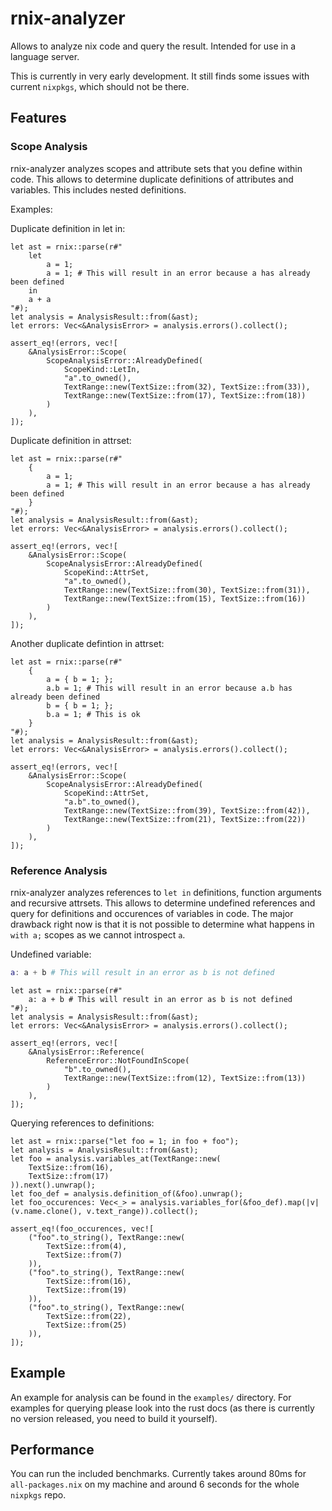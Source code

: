 # rnix-analyzer

Allows to analyze nix code and query the result. Intended for use in a language server.

This is currently in very early development. It still finds some issues with current `nixpkgs`, which should not be there.

## Features

### Scope Analysis

rnix-analyzer analyzes scopes and attribute sets that you define within code. This allows to determine duplicate
definitions of attributes and variables. This includes nested definitions.

Examples:

Duplicate definition in let in:

```rust,skt-rnix-analyzer
let ast = rnix::parse(r#"
    let
        a = 1;
        a = 1; # This will result in an error because a has already been defined
    in
    a + a
"#);
let analysis = AnalysisResult::from(&ast);
let errors: Vec<&AnalysisError> = analysis.errors().collect();

assert_eq!(errors, vec![
    &AnalysisError::Scope(
        ScopeAnalysisError::AlreadyDefined(
            ScopeKind::LetIn,
            "a".to_owned(),
            TextRange::new(TextSize::from(32), TextSize::from(33)),
            TextRange::new(TextSize::from(17), TextSize::from(18))
        )
    ),
]);
```

Duplicate definition in attrset:

```rust,skt-rnix-analyzer
let ast = rnix::parse(r#"
    {
        a = 1;
        a = 1; # This will result in an error because a has already been defined
    }
"#);
let analysis = AnalysisResult::from(&ast);
let errors: Vec<&AnalysisError> = analysis.errors().collect();

assert_eq!(errors, vec![
    &AnalysisError::Scope(
        ScopeAnalysisError::AlreadyDefined(
            ScopeKind::AttrSet,
            "a".to_owned(),
            TextRange::new(TextSize::from(30), TextSize::from(31)),
            TextRange::new(TextSize::from(15), TextSize::from(16))
        )
    ),
]);
```

Another duplicate defintion in attrset:

```rust,skt-rnix-analyzer
let ast = rnix::parse(r#"
    {
        a = { b = 1; };
        a.b = 1; # This will result in an error because a.b has already been defined
        b = { b = 1; };
        b.a = 1; # This is ok
    }
"#);
let analysis = AnalysisResult::from(&ast);
let errors: Vec<&AnalysisError> = analysis.errors().collect();

assert_eq!(errors, vec![
    &AnalysisError::Scope(
        ScopeAnalysisError::AlreadyDefined(
            ScopeKind::AttrSet,
            "a.b".to_owned(),
            TextRange::new(TextSize::from(39), TextSize::from(42)),
            TextRange::new(TextSize::from(21), TextSize::from(22))
        )
    ),
]);
```

### Reference Analysis

rnix-analyzer analyzes references to `let in` definitions, function arguments and recursive attrsets. This allows
to determine undefined references and query for definitions and occurences of variables in code. The major drawback
right now is that it is not possible to determine what happens in `with a;` scopes as we cannot introspect `a`.

Undefined variable:

```nix
a: a + b # This will result in an error as b is not defined
```

```rust,skt-rnix-analyzer
let ast = rnix::parse(r#"
    a: a + b # This will result in an error as b is not defined
"#);
let analysis = AnalysisResult::from(&ast);
let errors: Vec<&AnalysisError> = analysis.errors().collect();

assert_eq!(errors, vec![
    &AnalysisError::Reference(
        ReferenceError::NotFoundInScope(
            "b".to_owned(),
            TextRange::new(TextSize::from(12), TextSize::from(13))
        )
    ),
]);
```

Querying references to definitions:

```rust,skt-rnix-analyzer
let ast = rnix::parse("let foo = 1; in foo + foo");
let analysis = AnalysisResult::from(&ast);
let foo = analysis.variables_at(TextRange::new(
    TextSize::from(16),
    TextSize::from(17)
)).next().unwrap();
let foo_def = analysis.definition_of(&foo).unwrap();
let foo_occurences: Vec<_> = analysis.variables_for(&foo_def).map(|v| (v.name.clone(), v.text_range)).collect();

assert_eq!(foo_occurences, vec![
    ("foo".to_string(), TextRange::new(
        TextSize::from(4),
        TextSize::from(7)
    )),
    ("foo".to_string(), TextRange::new(
        TextSize::from(16),
        TextSize::from(19)
    )),
    ("foo".to_string(), TextRange::new(
        TextSize::from(22),
        TextSize::from(25)
    )),
]);
```

## Example

An example for analysis can be found in the `examples/` directory. For examples for querying please look
into the rust docs (as there is currently no version released, you need to build it yourself).

## Performance

You can run the included benchmarks. Currently takes around 80ms for `all-packages.nix` on my machine and around 6 seconds for the whole `nixpkgs` repo.

